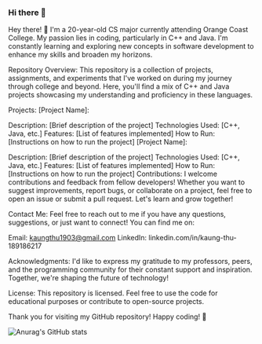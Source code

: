### Hi there 👋


Hey there! 👋 I'm a 20-year-old CS major currently attending Orange Coast College. My passion lies in coding, particularly in C++ and Java. I'm constantly learning and exploring new concepts in software development to enhance my skills and broaden my horizons.

Repository Overview:
This repository is a collection of projects, assignments, and experiments that I've worked on during my journey through college and beyond. Here, you'll find a mix of C++ and Java projects showcasing my understanding and proficiency in these languages.

Projects:
[Project Name]:

Description: [Brief description of the project]
Technologies Used: [C++, Java, etc.]
Features: [List of features implemented]
How to Run: [Instructions on how to run the project]
[Project Name]:

Description: [Brief description of the project]
Technologies Used: [C++, Java, etc.]
Features: [List of features implemented]
How to Run: [Instructions on how to run the project]
Contributions:
I welcome contributions and feedback from fellow developers! Whether you want to suggest improvements, report bugs, or collaborate on a project, feel free to open an issue or submit a pull request. Let's learn and grow together!

Contact Me:
Feel free to reach out to me if you have any questions, suggestions, or just want to connect! You can find me on:

Email: kaungthu1903@gmail.com
LinkedIn: linkedin.com/in/kaung-thu-189186217

Acknowledgments:
I'd like to express my gratitude to my professors, peers, and the programming community for their constant support and inspiration. Together, we're shaping the future of technology!

License:
This repository is licensed. Feel free to use the code for educational purposes or contribute to open-source projects.

Thank you for visiting my GitHub repository! Happy coding! 🚀

![Anurag's GitHub stats](https://github-readme-stats.vercel.app/api?username=noah-thu&theme=dark&show_icons=true)
